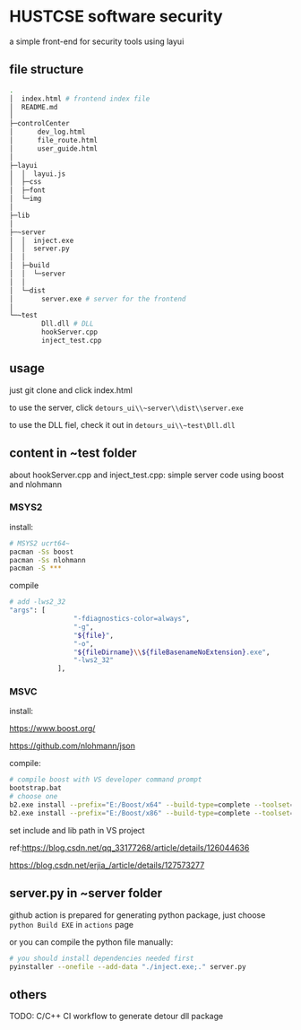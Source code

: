 # HUSTCSE software security

a simple front-end for security tools using layui

## file structure

```bash
.
│  index.html # frontend index file
│  README.md
│  
├─controlCenter
│      dev_log.html
│      file_route.html
│      user_guide.html
│      
├─layui
│  │  layui.js
│  ├─css     
│  ├─font     
│  └─img
│          
├─lib
│      
├─~server
│  │  inject.exe
│  │  server.py
│  │  
│  ├─build
│  │  └─server
│  │              
│  └─dist
│       server.exe # server for the frontend
│          
└─~test
        Dll.dll # DLL
        hookServer.cpp
        inject_test.cpp
```

## usage

just git clone and click index.html

to use the server, click `detours_ui\\~server\\dist\\server.exe`

to use the DLL fiel, check it out in `detours_ui\\~test\Dll.dll`

## content in ~test folder

about hookServer.cpp and inject_test.cpp: simple server code using boost and nlohmann

### MSYS2

install:

```bash
# MSYS2 ucrt64~
pacman -Ss boost
pacman -Ss nlohmann
pacman -S ***
```

compile

```bash
# add -lws2_32
"args": [
                "-fdiagnostics-color=always",
                "-g",
                "${file}",
                "-o",
                "${fileDirname}\\${fileBasenameNoExtension}.exe",
                "-lws2_32"
            ],
```

### MSVC

install:

https://www.boost.org/

https://github.com/nlohmann/json

compile:

```bash
# compile boost with VS developer command prompt
bootstrap.bat
# choose one
b2.exe install --prefix="E:/Boost/x64" --build-type=complete --toolset=msvc-14.3 threading=multi --build-type=complete address-model=64
b2.exe install --prefix="E:/Boost/x86" --build-type=complete --toolset=msvc-14.3 threading=multi --build-type=complete address-model=32
```

set include and lib path in VS project

ref:https://blog.csdn.net/qq_33177268/article/details/126044636

https://blog.csdn.net/erjia_/article/details/127573277

## server.py in ~server folder

github action is prepared for generating python package, just choose `python Build EXE` in `actions` page

or you can compile the python file manually:

```bash
# you should install dependencies needed first
pyinstaller --onefile --add-data "./inject.exe;." server.py
```

## others

TODO: C/C++ CI workflow to generate detour dll package
